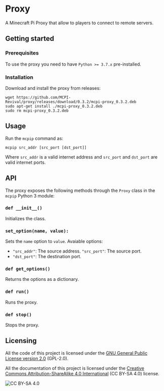# Proxy
A Minecraft Pi Proxy that allow to players to connect to remote servers.

## Getting started
### Prerequisites
To use the proxy you need to have `Python >= 3.7.x` pre-installed.

### Installation
Download and install the proxy from releases:
```shell
wget https://github.com/MCPI-Revival/proxy/releases/download/0.3.2/mcpi-proxy_0.3.2.deb
sudo apt-get install ./mcpi-proxy_0.3.2.deb
sudo rm mcpi-proxy_0.3.2.deb
```

## Usage
Run the `mcpip` command as:
```
mcpip src_addr [src_port [dst_port]]
```
Where `src_addr` is a valid internet address and `src_port` and `dst_port` are valid internet ports.

## API
The proxy exposes the following methods through the `Proxy` class in the `mcpip` Python 3 module:

### `def __init__()`
Initializes the class.

### `set_option(name, value):`
Sets the `name` option to `value`. Avaiable options:
 + `"src_addr"`: The source address.
   `"src_port"`: The source port.
 + `"dst_port"`: The destination port.

### `def get_options()`
Returns the options as a dictionary.

### `def run()`
Runs the proxy.

### `def stop()`
Stops the proxy.

## Licensing
All the code of this project is licensed under the [GNU General Public License version 2.0](https://github.com/MCPI-Devs/proxy/blob/master/LICENSE) (GPL-2.0).

All the documentation of this project is licensed under the [Creative Commons Attribution-ShareAlike 4.0 International](https://creativecommons.org/licenses/by-sa/4.0/) (CC BY-SA 4.0) license.

![CC BY-SA 4.0](https://i.creativecommons.org/l/by-sa/4.0/88x31.png)
